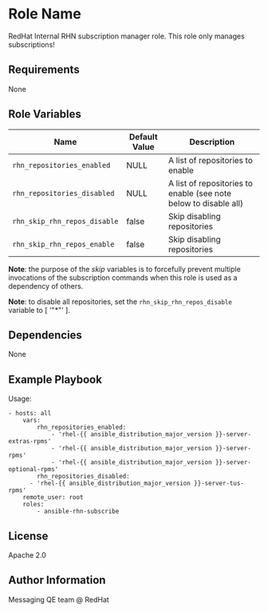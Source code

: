 Role Name
=========

RedHat Internal RHN subscription manager role. This role only manages subscriptions!

Requirements
------------

None

Role Variables
--------------

| Name              | Default Value       | Description          |
|-------------------|---------------------|----------------------|
| `rhn_repositories_enabled` | NULL | A list of repositories to enable |
| `rhn_repositories_disabled` | NULL | A list of repositories to enable (see note below to disable all) |
| `rhn_skip_rhn_repos_disable` | false | Skip disabling repositories |
| `rhn_skip_rhn_repos_enable` | false | Skip disabling repositories |


**Note**: the purpose of the *skip* variables is to forcefully prevent multiple
invocations of the subscription commands when this role is used as a dependency
of others.

**Note**: to disable all repositories, set the `rhn_skip_rhn_repos_disable` variable
to [ '"*"' ].

Dependencies
------------

None

Example Playbook
----------------

Usage:

	- hosts: all
		vars:
			rhn_repositories_enabled:
				- 'rhel-{{ ansible_distribution_major_version }}-server-extras-rpms'
				- 'rhel-{{ ansible_distribution_major_version }}-server-rpms'
				- 'rhel-{{ ansible_distribution_major_version }}-server-optional-rpms'
			rhn_repositories_disabled:
	      - 'rhel-{{ ansible_distribution_major_version }}-server-tus-rpms'
		remote_user: root
		roles:
			- ansible-rhn-subscribe

License
-------

Apache 2.0


Author Information
------------------

Messaging QE team @ RedHat
